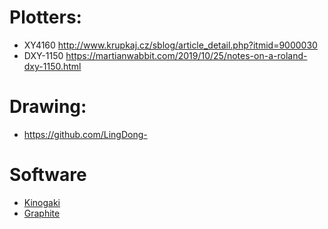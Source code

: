 # Plotters:

* XY4160 http://www.krupkaj.cz/sblog/article_detail.php?itmid=9000030 
* DXY-1150 https://martianwabbit.com/2019/10/25/notes-on-a-roland-dxy-1150.html 


# Drawing:
* https://github.com/LingDong-


# Software
 
* [Kinogaki](https://app.kinogaki.com/) 
* [Graphite](https://graphite.rs/)